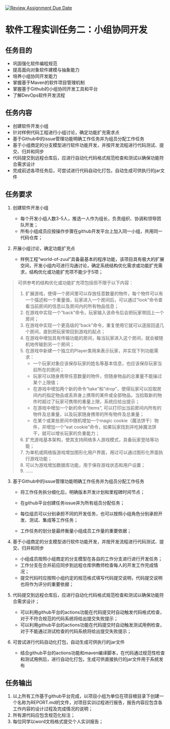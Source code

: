[![Review Assignment Due Date](https://classroom.github.com/assets/deadline-readme-button-24ddc0f5d75046c5622901739e7c5dd533143b0c8e959d652212380cedb1ea36.svg)](https://classroom.github.com/a/00vPqKTJ)
# 软件工程实训任务二：小组协同开发

## 任务目的
* 巩固强化软件编程规范
* 提高面向对象软件建模与抽象能力
* 培养小组协同开发能力
* 掌握基于Maven的软件项目管理机制
* 掌握基于Github的小组协同开发工具和平台
* 了解DevOps软件开发流程

## 任务内容
* 创建软件开发小组
* 针对样例代码工程进行小组讨论，确定功能扩充需求点
* 基于Github中的issue管理功能明确工作任务并为组员分配工作任务
* 基于小组商定的分支模型进行软件功能开发，并按开发流程进行代码测试、提交、归并和同步
* 代码提交到远程仓库后，应进行自动化代码格式规范检查和测试以确保功能符合需求设计
* 完成前述各项任务后，可尝试进行代码自动化打包，自动生成可供执行的jar文件

## 任务要求
1. 创建软件开发小组
    * 每个开发小组人数3-5人，推选一人作为组长，负责组织、协调和领导团队开发；
    * 所有小组成员应按操作步骤在github开发平台上加入同一小组，共用同一代码仓库；
    
2. 开展小组讨论，确定功能扩充点
    * 样例工程“world-of-zuul”具备最基本的程序功能，该项目具有极大的扩展空间，开发小组内可进行沟通讨论，确定系统结构优化需求或功能扩充需求，结构优化或功能扩充项不能少于5项；

> 可供参考的结构优化或功能扩充项包括但不限于以下内容：
>
> 1. 扩展游戏，使得一个房间里可以存放任意数量的物件，每个物件可以有一个描述和一个重量值，玩家进入一个房间后，可以通过“look”命令查看当前房间的信息以及房间内的所有物品信息；
> 2. 在游戏中实现一个“back”命令，玩家输入该命令后会把玩家带回上一个房间；
> 3. 在游戏中实现一个更高级的“back”命令，重复使用它就可以逐层回退几个房间，直到把玩家带回到游戏的起点；
> 4. 在游戏中增加具有传输功能的房间，每当玩家进入这个房间，就会被随机地传输到另一个房间；
> 5. 在游戏中新建一个独立的Player类用来表示玩家，并实现下列功能需求：
>    * 一个玩家对象应该保存玩家的姓名等基本信息，也应该保存玩家当前所在的房间；
>    * 玩家可以随身携带任意数量的物件，但随身物品的总重量不能操过某个上限值；
>    * 在游戏中增加两个新的命令“take”和“drop”，使得玩家可以拾取房间内的指定物品或丢弃身上携带的某件或全部物品，当拾取新的物件时超过了玩家可携带的重量上限，系统应给出提示；
>    * 在游戏中增加一个新的命令“items”, 可以打印出当前房间内所有的物件及总重量，以及玩家随身携带的所有物件及总重量；
>    * 在某个或某些房间中随机增加一个magic cookie（魔法饼干）物件，并增加一个“eat cookie”命令，如果玩家找到并吃掉魔法饼干，就可以增长玩家的负重能力；
> 6. 扩充游戏基本架构，使其支持网络多人游戏模式，具备玩家登陆等功能；
> 7. 为单机或网络版游戏增加图形化用户界面，用过可以通过图形化界面执行游戏功能；
> 8. 可以为游戏增加数据库功能，用于保存游戏状态和用户设置；
> 9. ......

3. 基于Github中的issue管理功能明确工作任务并为组员分配工作任务
    * 将工作任务拆分细化后，明确版本开发计划和里程碑时间节点；
    
    * 在github平台创建任务issue并为所有组员分配任务；
    
    * 每位组员可以分别承担不同的开发任务，也可以按照小组角色分别承担开发、测试、集成等工作任务；
    
    * 工作任务的划分是最终衡量小组成员工作量的重要依据；
    
4. 基于小组商定的分支模型进行软件功能开发，并按开发流程进行代码测试、提交、归并和同步

    * 小组成员按照小组商定的分支模型在各自的工作分支进行进行开发任务；
    * 工作分支在合并前应同步到远程仓库供教师检查每人的开发工作完成情况；
    * 提交代码时应按照小组约定的规范格式填写代码提交说明，代码提交说明也将作为评分的重要依据；

5. 代码提交到远程仓库后，应进行自动化代码格式规范检查和测试以确保功能符合需求设计；

    * 可以利用github平台的actions功能在代码提交时自动触发代码格式检查，对于不符合规范的代码系统将给出提交失败提示；
    * 可以利用github平台的actions功能在代码提交时自动触发测试用例检查，对于不能通过测试检查的代码系统将给出提交失败提示；

6. 可尝试进行代码自动化打包，自动生成可供执行的jar文件

    * 结合github平台的actions功能和maven编译脚本，在代码通过规范性检查和测试用例后，进行自动化打包，生成可供直接执行的jar文件用于系统发布


## 任务输出
1. 以上所有工作基于github平台完成，以项目小组为单位在项目根目录下创建一个名称为REPORT.md的文件，对项目实训过程进行报告，报告内容应包含各工作内容的设计过程及完成情况的说明；
2. 所有源代码应包含规范化标注；
3. 每位同学以word文档格式提交个人实训报告；

